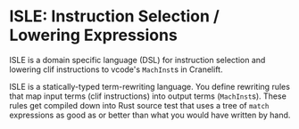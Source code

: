 # ISLE: Instruction Selection / Lowering Expressions

ISLE is a domain specific language (DSL) for instruction selection and lowering
clif instructions to vcode's `MachInst`s in Cranelift.

ISLE is a statically-typed term-rewriting language. You define rewriting rules
that map input terms (clif instructions) into output terms (`MachInst`s). These
rules get compiled down into Rust source test that uses a tree of `match`
expressions as good as or better than what you would have written by hand.
